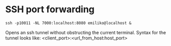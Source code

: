 # SSH port forwarding
    ssh -p10011 -NL 7000:localhost:8080 emiliko@localhost &
Opens an ssh tunnel without obstructing the current terminal. Syntax for the
tunnel looks like:
    <client_port>:<url_from_host:host_port>
